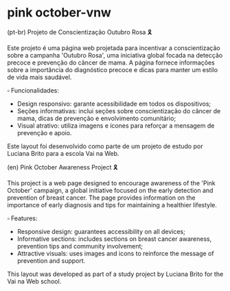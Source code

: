 # pink october-vnw

(pt-br)
Projeto de Conscientização Outubro Rosa 🎗️

Este projeto é uma página web projetada para incentivar a conscientização sobre a campanha 'Outubro Rosa', uma iniciativa global focada na detecção precoce e prevenção do câncer de mama. A página fornece informações sobre a importância do diagnóstico precoce e dicas para manter um estilo de vida mais saudável.


▫️ Funcionalidades:
- Design responsivo: garante acessibilidade em todos os dispositivos;
- Seções informativas: inclui seções sobre conscientização do câncer de mama, dicas de prevenção e envolvimento comunitário;
- Visual atrativo: utiliza imagens e ícones para reforçar a mensagem de prevenção e apoio.

Este layout foi desenvolvido como parte de um projeto de estudo por Luciana Brito para a escola Vai na Web.



(en)
Pink October Awareness Project 🎗️

This project is a web page designed to encourage awareness of the 'Pink October' campaign, a global initiative focused on the early detection and prevention of breast cancer. The page provides information on the importance of early diagnosis and tips for maintaining a healthier lifestyle.

▫️ Features:
- Responsive design: guarantees accessibility on all devices;
- Informative sections: includes sections on breast cancer awareness, prevention tips and community involvement;
- Attractive visuals: uses images and icons to reinforce the message of prevention and support.

This layout was developed as part of a study project by Luciana Brito for the Vai na Web school.
